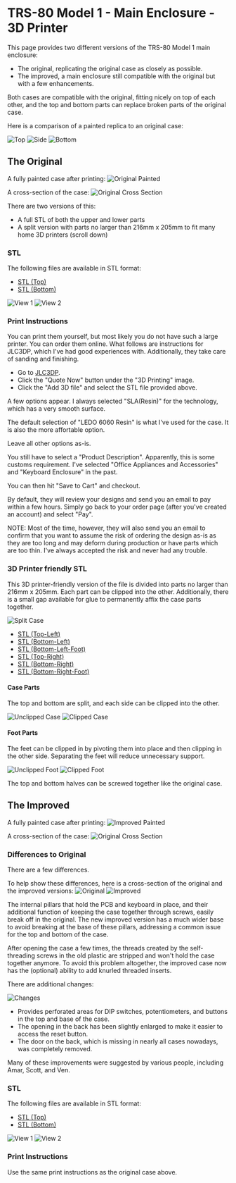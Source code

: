 # TRS-80 Model 1 - Main Enclosure - 3D Printer

This page provides two different versions of the TRS-80 Model 1 main enclosure:

- The original, replicating the original case as closely as possible.
- The improved, a main enclosure still compatible with the original but with a few enhancements.

Both cases are compatible with the original, fitting nicely on top of each other, and the top and bottom parts can replace broken parts of the original case.

Here is a comparison of a painted replica to an original case:

![Top](Images/Comparison_Top.png)
![Side](Images/Comparison_Side.png)
![Bottom](Images/Comparison_Bottom.png)

## The Original

A fully painted case after printing:
![Original Painted](Images/Original_Painted.png)

A cross-section of the case:
![Original Cross Section](Images/Original_Section_Angle.png)

There are two versions of this:

- A full STL of both the upper and lower parts
- A split version with parts no larger than 216mm x 205mm to fit many home 3D printers (scroll down)

### STL

The following files are available in STL format:

- [STL (Top)](Original_Top.stl)
- [STL (Bottom)](Original_Bottom.stl)

![View 1](Images/Original_Front.png)
![View 2](Images/Original_Back.png)

### Print Instructions

You can print them yourself, but most likely you do not have such a large printer. You can order them online. What follows are instructions for JLC3DP, which I've had good experiences with. Additionally, they take care of sanding and finishing.

- Go to [JLC3DP](https://www.jlcpcb.com).
- Click the "Quote Now" button under the "3D Printing" image.
- Click the "Add 3D file" and select the STL file provided above.

A few options appear. I always selected "SLA(Resin)" for the technology, which has a very smooth surface.

The default selection of "LEDO 6060 Resin" is what I've used for the case. It is also the more affortable option.

Leave all other options as-is.

You still have to select a "Product Description". Apparently, this is some customs requirement. I've selected "Office Appliances and Accessories" and "Keyboard Enclosure" in the past.

You can then hit "Save to Cart" and checkout.

By default, they will review your designs and send you an email to pay within a few hours. Simply go back to your order page (after you've created an account) and select "Pay".

NOTE: Most of the time, however, they will also send you an email to confirm that you want to assume the risk of ordering the design as-is as they are too long and may deform during production or have parts which are too thin. I've always accepted the risk and never had any trouble.

### 3D Printer friendly STL

This 3D printer-friendly version of the file is divided into parts no larger than 216mm x 205mm. Each part can be clipped into the other. Additionally, there is a small gap available for glue to permanently affix the case parts together.

![Split Case](Images/Split_Model.png)

- [STL (Top-Left)](Top_Left.stl)
- [STL (Bottom-Left)](Bottom_Left.stl)
- [STL (Bottom-Left-Foot)](Bottom_Left_Foot.stl)
- [STL (Top-Right)](Top_Right.stl)
- [STL (Bottom-Right)](Bottom_Right.stl)
- [STL (Bottom-Right-Foot)](Bottom_Right_Foot.stl)

#### Case Parts

The top and bottom are split, and each side can be clipped into the other.

![Unclipped Case](Images/Case_Clipped_Off.png)
![Clipped Case](Images/Case_Clipped_In.png)

#### Foot Parts

The feet can be clipped in by pivoting them into place and then clipping in the other side. Separating the feet will reduce unnecessary support.

![Unclipped Foot](Images/Foot_Clipped_Off.png)
![Clipped Foot](Images/Foot_Clipped_In.png)

The top and bottom halves can be screwed together like the original case. 

## The Improved

A fully painted case after printing:
![Improved Painted](Images/Improved_Painted.png)

A cross-section of the case:
![Original Cross Section](Images/Improved_Section_Angle.png)

### Differences to Original

There are a few differences.

To help show these differences, here is a cross-section of the original and the improved versions:
![Original](Images/Original_Section_Side.png)
![Improved](Images/Improved_Section_Side.png)

The internal pillars that hold the PCB and keyboard in place, and their additional function of keeping the case together through screws, easily break off in the original. The new improved version has a much wider base to avoid breaking at the base of these pillars, addressing a common issue for the top and bottom of the case.

After opening the case a few times, the threads created by the self-threading screws in the old plastic are stripped and won't hold the case together anymore. To avoid this problem altogether, the improved case now has the (optional) ability to add knurled threaded inserts.

There are additional changes:

![Changes](Images/Improved_Changes.png)

- Provides perforated areas for DIP switches, potentiometers, and buttons in the top and base of the case.
- The opening in the back has been slightly enlarged to make it easier to access the reset button.
- The door on the back, which is missing in nearly all cases nowadays, was completely removed.

Many of these improvements were suggested by various people, including Amar, Scott, and Ven.

### STL

The following files are available in STL format:

- [STL (Top)](Improved_Top.stl)
- [STL (Bottom)](Improved_Bottom.stl)

![View 1](Images/Improved_Front.png)
![View 2](Images/Improved_Back.png)

### Print Instructions

Use the same print instructions as the original case above.
